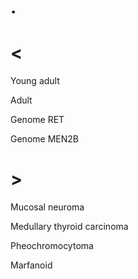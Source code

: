 # .

# <

Young adult

Adult

Genome RET

Genome MEN2B

# >

Mucosal neuroma

Medullary thyroid carcinoma

Pheochromocytoma

Marfanoid
